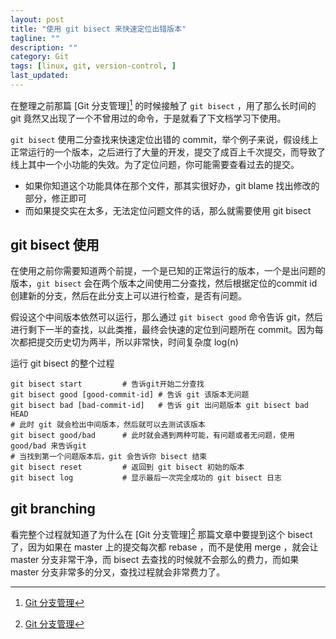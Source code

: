 ```yaml
---
layout: post
title: "使用 git bisect 来快速定位出错版本"
tagline: ""
description: ""
category: Git
tags: [linux, git, version-control, ]
last_updated: 
---
```


在整理之前那篇 [Git 分支管理][^branching] 的时候接触了 `git bisect` ，用了那么长时间的 git 竟然又出现了一个不曾用过的命令，于是就看了下文档学习下使用。

`git bisect` 使用二分查找来快速定位出错的 commit，举个例子来说，假设线上正常运行的一个版本，之后进行了大量的开发，提交了成百上千次提交，而导致了线上其中一个小功能的失效。为了定位问题，你可能需要查看过去的提交。

- 如果你知道这个功能具体在那个文件，那其实很好办，git blame 找出修改的部分，修正即可
- 而如果提交实在太多，无法定位问题文件的话，那么就需要使用 git bisect

## git bisect 使用
在使用之前你需要知道两个前提，一个是已知的正常运行的版本，一个是出问题的版本，`git bisect` 会在两个版本之间使用二分查找，然后根据定位的commit id创建新的分支，然后在此分支上可以进行检查，是否有问题。

假设这个中间版本依然可以运行，那么通过 `git bisect good` 命令告诉 git，然后进行剩下一半的查找，以此类推，最终会快速的定位到问题所在 commit。因为每次都把提交历史切为两半，所以非常快，时间复杂度 log(n)

运行 git bisect 的整个过程

    git bisect start         # 告诉git开始二分查找
    git bisect good [good-commit-id] # 告诉 git 该版本无问题
    git bisect bad [bad-commit-id]   # 告诉 git 出问题版本 git bisect bad HEAD
    # 此时 git 就会检出中间版本，然后就可以去测试该版本
    git bisect good/bad      # 此时就会遇到两种可能，有问题或者无问题，使用 good/bad 来告诉git
    # 当找到第一个问题版本后，git 会告诉你 bisect 结束
    git bisect reset         # 返回到 git bisect 初始的版本
    git bisect log           # 显示最后一次完全成功的 git bisect 日志

## git branching
看完整个过程就知道了为什么在 [Git 分支管理][^branching] 那篇文章中要提到这个 bisect 了，因为如果在 master 上的提交每次都 rebase ，而不是使用 merge ，就会让 master 分支非常干净，而 bisect 去查找的时候就不会那么的费力，而如果 master 分支非常多的分叉，查找过程就会非常费力了。

[^branching]: [Git 分支管理](/post/2018/04/git-branching.html)
